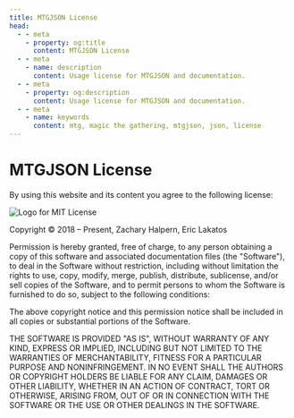 ```yaml
---
title: MTGJSON License
head:
  - - meta
    - property: og:title
      content: MTGJSON License
  - - meta
    - name: description
      content: Usage license for MTGJSON and documentation.
  - - meta
    - property: og:description
      content: Usage license for MTGJSON and documentation.
  - - meta
    - name: keywords
      content: mtg, magic the gathering, mtgjson, json, license
---
```


# MTGJSON License

By using this website and its content you agree to the following license:

<img class="img-license" src="/images/assets/mit-license.jpg" alt="Logo for MIT License" title="MIT License" />

Copyright &copy; 2018 &ndash; Present, Zachary Halpern, Eric Lakatos

Permission is hereby granted, free of charge, to any person obtaining a copy of this software and associated documentation files (the "Software"), to deal in the Software without restriction, including without limitation the rights to use, copy, modify, merge, publish, distribute, sublicense, and/or sell copies of the Software, and to permit persons to whom the Software is furnished to do so, subject to the following conditions:

The above copyright notice and this permission notice shall be included in all copies or substantial portions of the Software.

THE SOFTWARE IS PROVIDED "AS IS", WITHOUT WARRANTY OF ANY KIND, EXPRESS OR
IMPLIED, INCLUDING BUT NOT LIMITED TO THE WARRANTIES OF MERCHANTABILITY,
FITNESS FOR A PARTICULAR PURPOSE AND NONINFRINGEMENT. IN NO EVENT SHALL THE AUTHORS OR COPYRIGHT HOLDERS BE LIABLE FOR ANY CLAIM, DAMAGES OR OTHER
LIABILITY, WHETHER IN AN ACTION OF CONTRACT, TORT OR OTHERWISE, ARISING FROM, OUT OF OR IN CONNECTION WITH THE SOFTWARE OR THE USE OR OTHER DEALINGS IN THE SOFTWARE.
